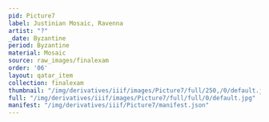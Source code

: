 ```yaml
---
pid: Picture7
label: Justinian Mosaic, Ravenna
artist: "?"
_date: Byzantine
period: Byzantine
material: Mosaic
source: raw_images/finalexam
order: '06'
layout: qatar_item
collection: finalexam
thumbnail: "/img/derivatives/iiif/images/Picture7/full/250,/0/default.jpg"
full: "/img/derivatives/iiif/images/Picture7/full/full/0/default.jpg"
manifest: "/img/derivatives/iiif/Picture7/manifest.json"
---
```

